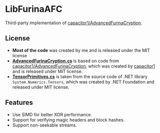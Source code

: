 # LibFurinaAFC
Third-party implementation of [capacitor1/AdvancedFurinaCryption](https://github.com/capacitor1/AdvancedFurinaCryption).

## License
- **Most of the code** was created by me and is released under the MIT license
- [**AdvancedFurinaCryption.cs**](./LibFurinaAFC/AdvancedFurinaCryption.cs) is based on code from [capacitor1/AdvancedFurinaCryption](https://github.com/capacitor1/AdvancedFurinaCryption), which was created by [capacitor1](https://github.com/capacitor1) and is released under MIT license.
- [**TensorPrimitives.cs**](./LibFurinaAFC/TensorPrimitives.cs) is taken from the source code of .NET library `System.Numerics.Tensors`, which was created by .NET Foundation and released under MIT license.

## Features
- Use SIMD for better XOR performance.
- Support for verifying magic headers and block hashes.
- Support non-seekable streams.